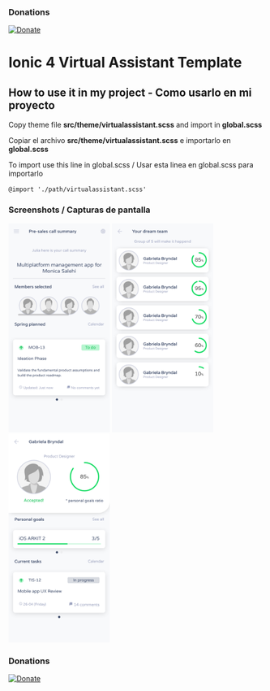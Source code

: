 ### Donations
[![Donate](https://img.shields.io/badge/Donate-PayPal-green.svg)](https://www.paypal.me/IvnAqn)


# Ionic 4 Virtual Assistant Template

## How to use it in my project - Como usarlo en mi proyecto

Copy theme file __src/theme/virtualassistant.scss__ and import in __global.scss__

Copiar el archivo __src/theme/virtualassistant.scss__ e importarlo en __global.scss__

To import use this line in global.scss / Usar esta linea en global.scss para importarlo

```
@import './path/virtualassistant.scss'
```


### Screenshots / Capturas de pantalla

<p>
<img src="screenshots/img1.png?raw=1" width="200" />
<img src="screenshots/img2.png?raw=1" width="200" />
<img src="screenshots/img3.png?raw=1" width="200" />
</p>


### Donations
[![Donate](https://img.shields.io/badge/Donate-PayPal-green.svg)](https://www.paypal.me/IvnAqn)
